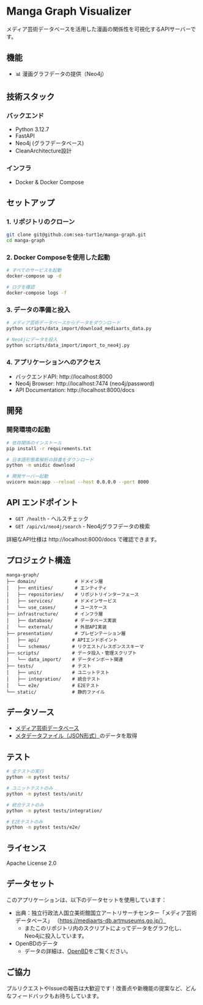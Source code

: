 # Manga Graph Visualizer

メディア芸術データベースを活用した漫画の関係性を可視化するAPIサーバーです。

## 機能
- 📊 漫画グラフデータの提供（Neo4j）
<!-- - ToBe
  - 📚 作品検索API
  - 👨‍🎨 作者と作品の関係性データ提供
  - 📖 同じ雑誌に掲載された作品の関係性
  - 🔍 柔軟な検索とフィルタリング -->

## 技術スタック

### バックエンド
- Python 3.12.7
- FastAPI
- Neo4j (グラフデータベース)
- CleanArchitecture設計

### インフラ
- Docker & Docker Compose

## セットアップ

### 1. リポジトリのクローン
```bash
git clone git@github.com:sea-turt1e/manga-graph.git
cd manga-graph
```

### 2. Docker Composeを使用した起動
```bash
# すべてのサービスを起動
docker-compose up -d

# ログを確認
docker-compose logs -f
```

### 3. データの準備と投入
```bash
# メディア芸術データベースからデータをダウンロード
python scripts/data_import/download_mediaarts_data.py

# Neo4jにデータを投入
python scripts/data_import/import_to_neo4j.py
```

### 4. アプリケーションへのアクセス
- バックエンドAPI: http://localhost:8000
- Neo4j Browser: http://localhost:7474 (neo4j/password)
- API Documentation: http://localhost:8000/docs

## 開発

### 開発環境の起動
```bash
# 依存関係のインストール
pip install -r requirements.txt

# 日本語形態素解析の辞書をダウンロード
python -m unidic download

# 開発サーバー起動
uvicorn main:app --reload --host 0.0.0.0 --port 8000
```


## API エンドポイント

- `GET /health` - ヘルスチェック
- `GET /api/v1/neo4j/search` - Neo4jグラフデータの検索

詳細なAPI仕様は http://localhost:8000/docs で確認できます。

## プロジェクト構造

```
manga-graph/
├── domain/              # ドメイン層
│   ├── entities/        # エンティティ
│   ├── repositories/    # リポジトリインターフェース
│   ├── services/        # ドメインサービス
│   └── use_cases/       # ユースケース
├── infrastructure/      # インフラ層
│   ├── database/        # データベース実装
│   └── external/        # 外部API実装
├── presentation/        # プレゼンテーション層
│   ├── api/            # APIエンドポイント
│   └── schemas/        # リクエスト/レスポンススキーマ
├── scripts/            # データ投入・管理スクリプト
│   └── data_import/    # データインポート関連
├── tests/              # テスト
│   ├── unit/           # ユニットテスト
│   ├── integration/    # 統合テスト
│   └── e2e/            # E2Eテスト
└── static/             # 静的ファイル
```

## データソース

- [メディア芸術データベース](https://mediaarts-db.artmuseums.go.jp/)
- [メタデータファイル（JSON形式）](https://github.com/mediaarts-db/dataset/releases)のデータを取得

## テスト

```bash
# 全テストの実行
python -m pytest tests/

# ユニットテストのみ
python -m pytest tests/unit/

# 統合テストのみ
python -m pytest tests/integration/

# E2Eテストのみ
python -m pytest tests/e2e/
```

## ライセンス

Apache License 2.0

## データセット
このアプリケーションは、以下のデータセットを使用しています：
- 出典：独立行政法人国立美術館国立アートリサーチセンター「メディア芸術データベース」 （https://mediaarts-db.artmuseums.go.jp/）
  - またこのリポジトリ内のスクリプトによってデータをグラフ化し、Neo4jに投入しています。
- OpenBDのデータ
  - データの詳細は、[OpenBD](https://openbd.jp/)をご覧ください。


## ご協力

プルリクエストやIssueの報告は大歓迎です！改善点や新機能の提案など、どんなフィードバックもお待ちしています。

